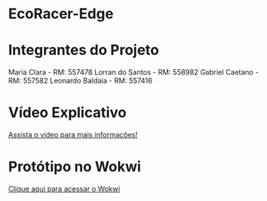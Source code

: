 # EcoRacer-Edge

# Integrantes do Projeto
  Maria Clara - RM: 557478
  Lorran do Santos - RM: 558982
  Gabriel Caetano - RM: 557582
  Leonardo Baldaia - RM: 557416


# Vídeo Explicativo
<a target="_blank" href="https://youtu.be/4FuT5hOAD0Q?si=sRl3usUMDDWZDsdh">Assista o vídeo para mais informações!</a>

# Protótipo no Wokwi
<a target="_blank" href="https://wokwi.com/projects/400995583934192641"> Clique aqui para acessar o Wokwi</a>
